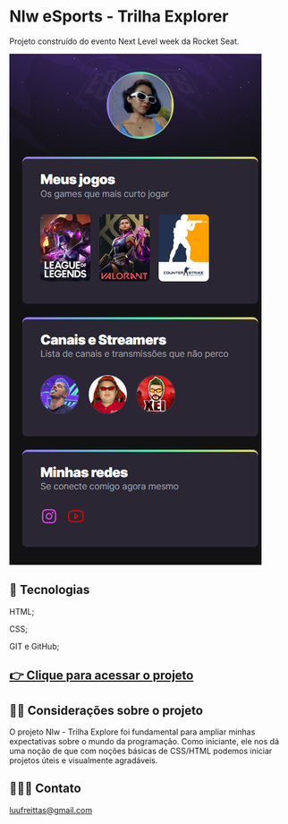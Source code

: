# Nlw eSports - Trilha Explorer

Projeto construído do evento Next Level week da Rocket Seat.

![preview](./.github/preview.png)

## 🔗 Tecnologias
HTML;

CSS;

GIT e GitHub;

## [👉 Clique para acessar o projeto](https://github.com/luanafreitasn/nlw-eSports-explorer)


## ✍🏻 Considerações sobre o projeto
O projeto Nlw - Trilha Explore foi fundamental para ampliar minhas expectativas sobre o mundo da programação. Como iniciante, ele nos dá uma noção de que com noções básicas de CSS/HTML podemos iniciar projetos úteis e visualmente agradáveis.



## 👨🏻‍💻 Contato
luufreittas@gmail.com
